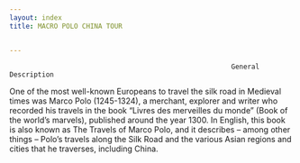 ```yaml
---
layout: index
title: MACRO POLO CHINA TOUR


---
```


                                                           General Description

One of the most well-known Europeans to travel the silk road in Medieval times was Marco Polo (1245-1324), a merchant, explorer and writer who recorded his travels in the book “Livres des merveilles du monde” (Book of the world’s marvels), published around the year 1300. In English, this book is also known as The Travels of Marco Polo, and it describes – among other things – Polo’s travels along the Silk Road and the various Asian regions and cities that he traverses, including China.
<a href= "https://books.google.com.ni/books?id=l_PfPgAACAAJ&dq=Livres+des+merveilles+du+monde&hl=en&sa=X&ved=0ahUKEwjG3dfhuuXdAhWK3lMKHRVqA-0Q6AEIXTAJ" ></a>